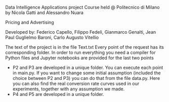 Data Intelligence Applications project 
Course held @ Politecnico di Milano by Nicola Gatti and Alessandro Nuara

Pricing and Advertising

Developed by:
Federico Capello, 
Filippo Fedeli, 
Gianmarco Genalti, 
Jean Paul Guglielmo Baroni, 
Carlo Augusto Vitellio


The text of the project is in the file Text.txt
Every point of the request has its corresponding folder.
In order to run everything you need a compiler for Python files and Jupyter notebooks are provided for the last two points

- P2 and P3 are developed in a unique folder. You can execute each point in main.py. 
If you want to change some initial assumption (included the choice between P2 and P3) you can do that from the file data.py. Here you can also find the real conversion rate curves used in our experiments, together with any assumption we made.
- P4 and P5 are developed in a unique folder. 
